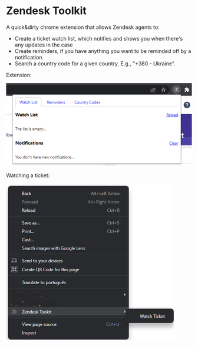 # Zendesk Toolkit
A quick&dirty chrome extension that allows Zendesk agents to:
- Create a ticket watch list, which notifies and shows you when there's any updates in the case
- Create reminders, if you have anything you want to be reminded off by a notification
- Search a country code for a given country. E.g., "+380 - Ukraine".

Extension:

![Image of the extension popup](demo/Popup.png)

Watching a ticket:

![Image of the extension popup](demo/RightClick.png)